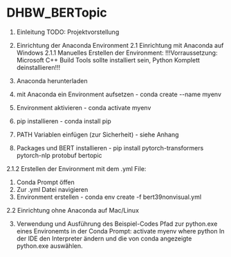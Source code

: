 # DHBW_BERTopic
1. Einleitung
TODO: Projektvorstellung

2. Einrichtung der Anaconda Environment
2.1 Einrichtung mit Anaconda auf Windows
2.1.1 Manuelles Erstellen der Environment:
  !!!Vorraussetzung: Microsoft C++ Build Tools sollte installiert sein, Python Komplett deinstallieren!!!
  1. Anaconda herunterladen
  2. mit Anaconda ein Environment aufsetzen - conda create --name myenv
  3. Environment aktivieren - conda activate myenv
  4. pip installieren - conda install pip
  5. PATH Variablen einfügen (zur Sicherheit) - siehe Anhang
  6. Packages und BERT installieren - pip install pytorch-transformers pytorch-nlp protobuf bertopic

2.1.2 Erstellen der Environment mit dem .yml File:
  1. Conda Prompt öffen
  2. Zur .yml Datei navigieren
  3. Environment erstellen - conda env create -f bert39nonvisual.yml

2.2 Einrichtung ohne Anaconda auf Mac/Linux

3. Verwendung und Ausführung des Beispiel-Codes
  Pfad zur python.exe eines Environemts in der Conda Prompt:
  activate myenv
  where python
  In der IDE den Interpreter ändern und die von conda angezeigte python.exe auswählen.
